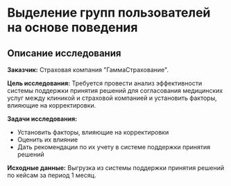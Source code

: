 # Выделение групп пользователей на основе поведения
## Описание исследования
**Заказчик:** Страховая  компания "ГаммаСтрахование".

**Цель исследования:** Требуется провести анализ эффективности системы поддержки принятия решений для согласования медицинских услуг между клиникой и страховой компанией и установить факторы, влияющие на корректировки.

**Задачи исследования:** 

* Установить факторы, влияющие на корректировки
* Оценить их влияние
* Дать рекомендации по их учету в системе поддержки принятия решений 

**Исходные данные:** Выгрузка из системы поддержки принятия решений по кейсам за период 1 месяц.